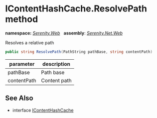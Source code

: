 # IContentHashCache.ResolvePath method
**namespace:** *[Serenity.Web](../../README.md#serenity.web-namespace)*   **assembly**: *[Serenity.Net.Web](../../README.md)*

Resolves a relative path

```csharp
public string ResolvePath(PathString pathBase, string contentPath)
```

| parameter | description |
| --- | --- |
| pathBase | Path base |
| contentPath | Content path |

## See Also

* interface [IContentHashCache](../IContentHashCache.md)